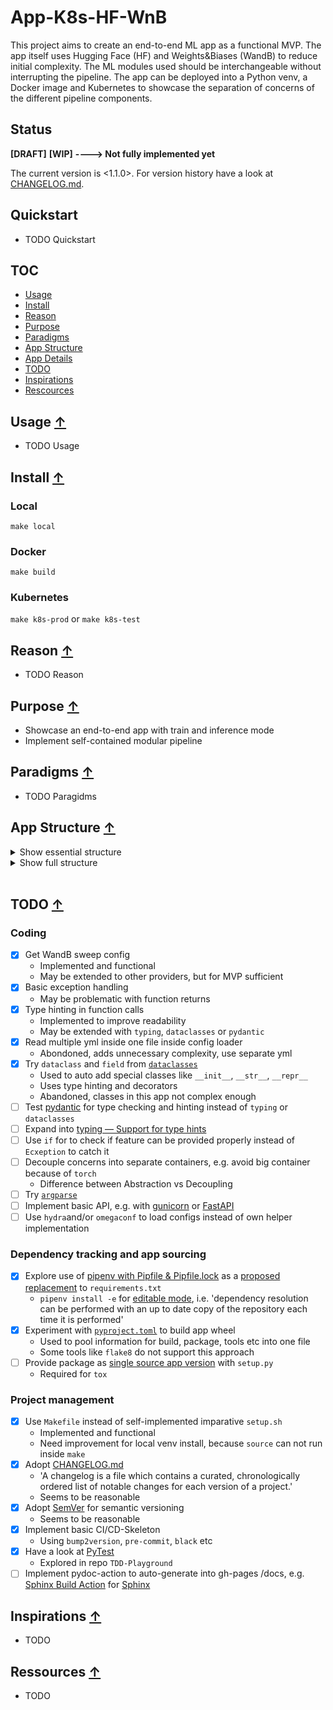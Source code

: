 App-K8s-HF-WnB
===

This project aims to create an end-to-end ML app as a functional MVP.
The app itself uses Hugging Face (HF) and Weights&amp;Biases (WandB) to reduce initial complexity. The ML modules used should be interchangeable without interrupting the pipeline. The app can be deployed into a Python venv, a Docker image and Kubernetes to showcase the separation of concerns of the different pipeline components.

Status
---

**[DRAFT]** **[WIP]** **----> Not fully implemented yet**

The current version is <1.1.0>. For version history have a look at [CHANGELOG.md](./CHANGELOG.md).

Quickstart
---

* TODO Quickstart

TOC
---

* [Usage](#usage-)
* [Install](#install-)
* [Reason](#reason-)
* [Purpose](#purpose-)
* [Paradigms](#paradigms-)
* [App Structure](#app-structure-)
* [App Details](#app-details-)
* [TODO](#todo-)
* [Inspirations](#inspirations-)
* [Rescources](#resources-)

Usage [↑](#app-k8s-hf-wnb)
---

* TODO Usage

Install [↑](#app-k8s-hf-wnb)
---

### Local

`make local`

### Docker

`make build`

### Kubernetes

`make k8s-prod` or `make k8s-test`

Reason [↑](#app-k8s-hf-wnb)
---

* TODO Reason

Purpose [↑](#app-k8s-hf-wnb)
---

* Showcase an end-to-end app with train and inference mode
* Implement self-contained modular pipeline

Paradigms [↑](#app-k8s-hf-wnb)
---

* TODO Paragidms

App Structure [↑](#app-k8s-hf-wnb)
---

<details>
<summary>Show essential structure</summary>
<pre>
/
├─ app/
│  ├─ config/
│  ├─ helper/
│  ├─ model/
│  │  ├─ inferModel.py
│  │  └─ trainModel.py
│  └─ app.py
├─ kubernetes/
│  ├─ base/
│  └─ overlay/
│     ├─ prod/
│     └─ test/
├─ CHANGELOG.md
├─ Dockerfile
├─ LICENSE
├─ Makefile
├─ Pipfile
├─ pyproject.toml
└─ README.md
</pre>
</details>

<details>
<summary>Show full structure</summary>
<pre>
/
├─ app/
│  ├─ config/
│  │  ├─ defaults.yml
│  │  ├─ huggingface.yml
│  │  ├─ sweep-wandb.yml
│  │  ├─ sweep.yml
│  │  ├─ task.yml
│  │  ├─ wandb.key.dummy.yml
│  │  └─ wandb.yml
│  ├─ helper/
│  │  ├─ create_pipeline_object.py
│  │  ├─ load_configs.py
│  │  ├─ parametrise_pipeline.py
│  │  ├─ prepare_ml_input.py
│  │  └─ prepare_sweep.py
│  ├─ model/
│  │  ├─ inferModel.py
│  │  └─ trainModel.py
│  ├─ __main__.py
│  ├─ __version__.py
│  ├─ _version.py
│  ├─ app.py
│  └─ py.typed
├─ kubernetes/
│  ├─ base/
│  │  ├─ deployment.yml
│  │  ├─ kustomization.yml
│  │  ├─ pvc.yml
│  │  └─ service.yml
│  └─ overlay/
│     ├─ prod/
│     │  ├─ ingress.yml
│     │  ├─ kustomization.yml
│     │  └─ namespace.yml
│     └─ test/
│        ├─ ingress.yml
│        ├─ kustomization.yml
│        └─ namespace.yml
├─ .bumpversion.cfg
├─ .flake8
├─ .gitignore
├─ .gitmessage
├─ .markdownlint.yml
├─ CHANGELOG.md
├─ Dockerfile
├─ LICENSE
├─ Makefile
├─ Pipfile
├─ Pipfile.lock
├─ pyproject.toml
└─ README.md
</pre>
</details>
<br/>

TODO [↑](#app-k8s-hf-wnb)
---

### Coding

* [x] Get WandB sweep config
  * Implemented and functional
  * May be extended to other providers, but for MVP sufficient
* [x] Basic exception handling
  * May be problematic with function returns
* [x] Type hinting in function calls
  * Implemented to improve readability
  * May be extended with `typing`, `dataclasses` or `pydantic`
* [x] Read multiple yml inside one file inside config loader
  * Abondoned, adds unnecessary complexity, use separate yml
* [x] Try `dataclass` and `field` from [`dataclasses`](https://docs.python.org/3/library/dataclasses.html)
  * Used to auto add special classes like `__init__`, `__str__`, `__repr__`
  * Uses type hinting and decorators
  * Abandoned, classes in this app not complex enough
* [ ] Test [pydantic](https://pydantic-docs.helpmanual.io/) for type checking and hinting instead of `typing` or `dataclasses`
* [ ] Expand into [typing — Support for type hints](https://docs.python.org/3/library/typing.html)
* [ ] Use `if` for to check if feature can be provided properly instead of `Ecxeption` to catch it
* [ ] Decouple concerns into separate containers, e.g. avoid big container because of `torch`
  * Difference between Abstraction vs Decoupling
* [ ] Try [`argparse`](https://docs.python.org/3/library/argparse.html)
* [ ] Implement basic API, e.g. with [gunicorn](https://github.com/benoitc/gunicorn) or [FastAPI](https://github.com/tiangolo/fastapi)
* [ ] Use `hydra`and/or `omegaconf` to load configs instead of own helper implementation

### Dependency tracking and app sourcing

* [x] Explore use of [pipenv with Pipfile & Pipfile.lock](https://pipenv.pypa.io/en/latest/basics/) as a [proposed replacement](https://github.com/pypa/pipfile#the-concept) to `requirements.txt`
  * `pipenv install -e` for [editable mode](https://pipenv.pypa.io/en/latest/basics/#a-note-about-vcs-dependencies), i.e. 'dependency resolution can be performed with an up to date copy of the repository each time it is performed'
* [x] Experiment with [`pyproject.toml`](https://pip.pypa.io/en/stable/reference/build-system/pyproject-toml/) to build app wheel
  * Used to pool information for build, package, tools etc into one file
  * Some tools like `flake8` do not support this approach
* [ ] Provide package as [single source app version](https://packaging.python.org/guides/single-sourcing-package-version/) with `setup.py`
  * Required for `tox`

### Project management

* [x] Use `Makefile` instead of self-implemented imparative `setup.sh`
  * Implemented and functional
  * Need improvement for local venv install, because `source` can not run inside `make`
* [x] Adopt [CHANGELOG.md](https://keepachangelog.com/en/1.0.0/)
  * 'A changelog is a file which contains a curated, chronologically ordered list of notable changes for each version of a project.'
  * Seems to be reasonable
* [x] Adopt [SemVer](https://semver.org/) for semantic versioning
  * Seems to be reasonable
* [x] Implement basic CI/CD-Skeleton
  * Using `bump2version`, `pre-commit`, `black` etc
* [x] Have a look at [PyTest](http://pytest.org/)
  * Explored in repo `TDD-Playground`
* [ ] Implement pydoc-action to auto-generate into gh-pages /docs, e.g. [Sphinx Build Action](https://github.com/marketplace/actions/sphinx-build) for [Sphinx](https://www.sphinx-doc.org/en/master/usage/quickstart.html)

Inspirations [↑](#app-k8s-hf-wnb)
---

* TODO

Ressources [↑](#app-k8s-hf-wnb)
---

* TODO

